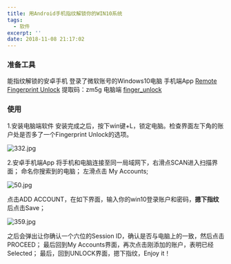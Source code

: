 ```yaml
---
title: 用Android手机指纹解锁你的WIN10系统
tags:
  - 软件
excerpt: ''
date: 2018-11-08 21:17:02
---
```


### 准备工具

能指纹解锁的安卓手机 登录了微软账号的Windows10电脑 手机端App [Remote Fingerprint Unlock](https://pan.baidu.com/share/init?surl=OaPO4Xtd7SPYado3UwsXRg "Remote Fingerprint Unlock") 提取码：zm5g 电脑端 [finger\_unlock](https://u15690961.pipipan.com/dir/15690961-30320933-1ae960/ "finger_unlock")

### 使用

1.安装电脑端软件 安装完成之后，按下win键+L，锁定电脑。检查界面左下角的账户处是否多了一个Fingerprint Unlock的选项。

![332.jpg](https://i.loli.net/2018/11/08/5be4325772936.jpg)

2.安卓手机端App 将手机和电脑连接至同一局域网下，右滑点SCAN进入扫描界面； 命名你搜索到的电脑； 左滑点击 My Accounts;

![50.jpg](https://i.loli.net/2018/11/08/5be4345aa8f16.jpg)

点击ADD ACCOUNT，在如下界面，输入你的win10登录账户和密码，**摁下指纹**后点击Save；

![359.jpg](https://i.loli.net/2018/11/08/5be4346f36071.jpg)

之后会弹出让你确认一个六位的Session ID，确认是否与电脑上的一致，然后点击PROCEED； 最后回到My Accounts界面，再次点击刚添加的账户，表明已经Selected； 最后，回到UNLOCK界面，摁下指纹，Enjoy it！